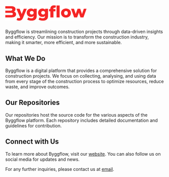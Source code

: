 # <img width="256" alt="Byggflow logo" src="https://raw.githubusercontent.com/byggflow/.github/main/logotype/colored/type-colored.svg">

Byggflow is streamlining construction projects through data-driven insights and efficiency. Our mission is to transform the construction industry, making it smarter, more efficient, and more sustainable.

## What We Do

Byggflow is a digital platform that provides a comprehensive solution for construction projects. We focus on collecting, analysing, and using data from every stage of the construction process to optimize resources, reduce waste, and improve outcomes.

## Our Repositories

Our repositories host the source code for the various aspects of the Byggflow platform. Each repository includes detailed documentation and guidelines for contribution.

## Connect with Us

To learn more about Byggflow, visit our [website](https://byggflow.com). You can also follow us on social media for updates and news.

For any further inquiries, please contact us at [email](mailto:support@byggflow.com).
